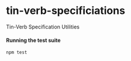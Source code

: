 # tin-verb-specificiations
Tin-Verb Specification Utilities

#### Running the test suite
```
npm test
```
